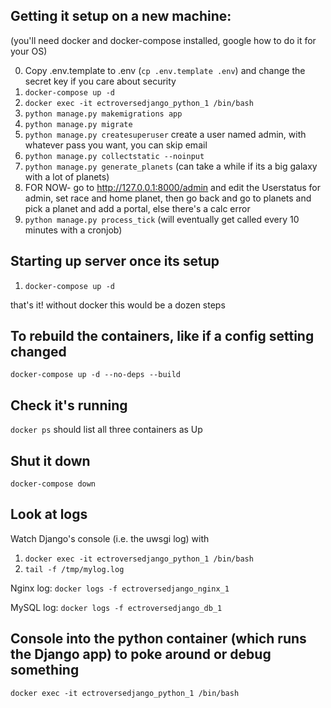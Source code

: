 ## Getting it setup on a new machine:

(you'll need docker and docker-compose installed, google how to do it for your OS)

0. Copy .env.template to .env (`cp .env.template .env`) and change the secret key if you care about security
1. `docker-compose up -d`
2. `docker exec -it ectroversedjango_python_1 /bin/bash`
3. `python manage.py makemigrations app`
4. `python manage.py migrate`
5. `python manage.py createsuperuser` create a user named admin, with whatever pass you want, you can skip email
6. `python manage.py collectstatic --noinput`
7. `python manage.py generate_planets` (can take a while if its a big galaxy with a lot of planets)
8. FOR NOW- go to http://127.0.0.1:8000/admin and edit the Userstatus for admin, set race and home planet, then go back and go to planets and pick a planet and add a portal, else there's a calc error
9. `python manage.py process_tick` (will eventually get called every 10 minutes with a cronjob)

## Starting up server once its setup

1. `docker-compose up -d`

that's it!  without docker this would be a dozen steps

## To rebuild the containers, like if a config setting changed

`docker-compose up -d --no-deps --build`

## Check it's running

`docker ps` should list all three containers as Up

## Shut it down

`docker-compose down`

## Look at logs

Watch Django's console (i.e. the uwsgi log) with
1. `docker exec -it ectroversedjango_python_1 /bin/bash`
2. `tail -f /tmp/mylog.log`

Nginx log:
`docker logs -f ectroversedjango_nginx_1`

MySQL log:
`docker logs -f ectroversedjango_db_1`

## Console into the python container (which runs the Django app) to poke around or debug something

`docker exec -it ectroversedjango_python_1 /bin/bash`
